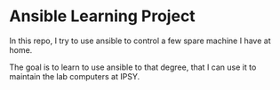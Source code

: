 # Ansible Learning Project

In this repo, I try to use ansible to control a few spare machine I have at home.

The goal is to learn to use ansible to that degree, that I can use it to maintain the lab computers at IPSY.
